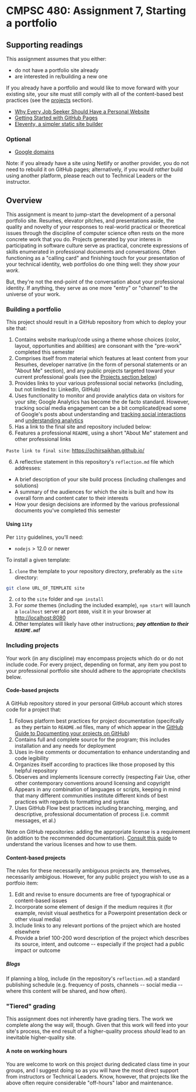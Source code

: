 # CMPSC 480: Assignment 7, Starting a portfolio

## Supporting readings

This assignment assumes that you either:

* do not have a portfolio site already
* are interested in re/building a new one

If you already have a portfolio and would like to move forward with your existing site, your site must still comply with all of the content-based best practices (see the [projects](#including-projects) section).

* [Why Every Job Seeker Should Have a Personal Website](https://www.forbes.com/sites/jacquelynsmith/2013/04/26/why-every-job-seeker-should-have-a-personal-website-and-what-it-should-include/)
* [Getting Started with GitHub Pages](https://guides.github.com/features/pages/)
* [Eleventy, a simpler static site builder](https://www.11ty.dev/)

### Optional

* [Google domains](https://domains.google/)
 
Note: if you already have a site using Netlify or another provider, you do not need to rebuild it on GitHub pages; alternatively, if you would _rather_ build using another platform, please reach out to Technical Leaders or the instructor.
 
## Overview
 
This assignment is meant to jump-start the development of a personal portfolio site. Resuḿes, elevator pitches, and  presentations  aside, the quality and novelty of your responses to real-world practical or theoretical issues through the discipline of computer science often rests on the more concrete work that you do. Projects generated by your interes in participating in software culture serve as practical, concrete expressions of skills enumerated in professional documents and conversations. Often functioning as a "calling card" and finishing touch for your presentation of your technical identity, web portfolios do one thing well: they _show your work_.

But, they're not the end-point of the conversation about your professional identity. If anything, they serve as one more "entry" or "channel" to the universe of your work.

### Building a portfolio

This project should result in a GitHub repository from which to deploy your site that:

1. Contains website markup/code using a theme whose choices (color, layout, opportunities and abilities) are consonant with the "pre-work" completed this semester
2. Comprises itself from material which features at least content from your Resuḿes, developer narrative (in the form of personal statements or an "About Me" section), and any public projects targeted toward your current professional goals (see the [Projects section below](#including-projects))
3. Provides links to your various professional social networks (including, but not limited to: LinkedIn, GitHub)
4. Uses functionality to monitor and provide analytics data on visitors for your site; Google Analytics has become the de facto standard. However, tracking social media engagement can be a bit complicated{read some of Google's posts about understanding and [tracking social interactions](https://support.google.com/analytics/answer/6209874) and [understanding analytics](https://developers.google.com/analytics/devguides/collection/analyticsjs/social-interactions)
5. Has a link to the final site and repository included below:
6. Features a professional `README`, using a short "About Me" statement and other professional links

`Paste link to final site`: https://ochirsaikhan.github.io/

6. A reflective statement in this repository's `reflection.md` file which addresses:

* A brief description of your site build process (including challenges and solutions)
* A summary of the audiences for which the site is built and how its overall form and content cater to their interests
* How your design decisions are informed by the various professional documents you've completed this semester

#### Using `11ty`

Per `11ty` guidelines, you'll need:

* `nodejs` > 12.0 or newer

To install a given template:

1. `clone` the template to your repository directory, preferably as the `site` directory:

```bash
git clone URL_OF_TEMPLATE site
```

2. `cd` to the `site` folder and `npm install`
3. For _some_ themes (including the included example), `npm start` will launch a `localhost` server at port `8080`, visit it in your browser at [http://localhost:8080](http://localhost:8080)
4. Other templates will likely have other instructions; **_pay attention to their `README.md`!_**

### Including projects

Your work (in any discipline) may encompass projects which do or do not include code. For every project, depending on format, any item you post to your professional portfolio site should adhere to the appropriate checklists below.

#### Code-based projects

A GitHub repository stored in your personal GitHub account which stores code for a project that:

1. Follows platform best practices for project documentation (specifcally as they pertain to `README.md` files, many of which appear in the [GitHub Guide to Documenting your projects on GitHub](https://guides.github.com/features/wikis/))
2. Contains full and complete source for the program; this includes installation and any needs for deployment
3. Uses in-line comments or documentation to enhance understanding and code legibility
4. Organizes itself according to practices like those proposed by this helpful repository
5. Observes and implements licensure correctly (respecting Fair Use, other other contemporary conventions around licensing and copyright
6. Appears in any combination of languages or scripts, keeping in mind that many different communities institute different kinds of best practices with regards to formatting and syntax
7. Uses GitHub Flow best practices including branching, merging, and descriptive, professional documentation of process (i.e. commit messages, et al.)

Note on GitHub repositories: adding the appropriate license is a requirement (in addition to the recommended documentation). [Consult this guide](https://choosealicense.com/) to understand the various licenses and how to use them.

#### Content-based projects

The rules for these necessarily ambiguous projects are, themselves, necessarily ambigious. However, for any public project you wish to use as a portfoio item:

1. Edit and revise to ensure documents are free of typographical or content-based issues
2. Incorporate some element of design if the medium requires it (for example, revisit visual aesthetics for a Powerpoint presentation deck or other visual media)
3. Include links to any relevant portions of the project which are hosted elsewhere
4. Provide a brief 100-200 word description of the project which describes its source, intent, and outcome -- especially if the project had a public impact or outcome

##### Blogs

If planning a blog, include (in the repository's `reflection.md`) a standard publishing schedule (e.g. frequency of posts, channels -- social media -- where this content will be shared, and how often).

### "Tiered" grading

This assignment does not inherently have grading tiers. The work we complete along the way _will_, though. Given that this work will feed into your site's process, the end result of a higher-quality process _should_ lead to an inevitable higher-quality site.

#### A note on working hours

You are welcome to work on this project during dedicated class time in your groups, and I suggest doing so as you will have the most direct support from instructors or Technical Leaders. Know, however, that projects like the above often require considerable "off-hours" labor and maintenance.
